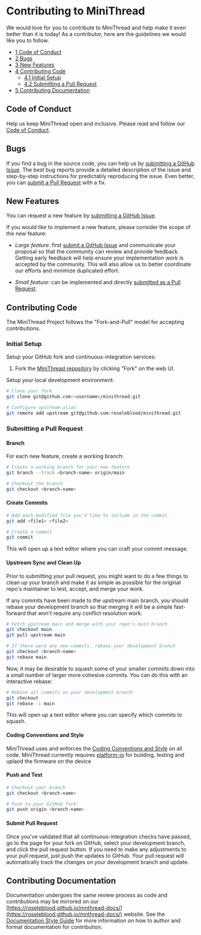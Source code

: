 # Contributing to MiniThread

We would love for you to contribute to MiniThread and help make it even better than it is today! As a contributor, here are the guidelines we would like you to follow.

- [1 Code of Conduct](#code-of-conduct)
- [2 Bugs](#bugs)
- [3 New Features](#new-features)
- [4 Contributing Code](#contributing-code)
  - [4.1 Initial Setup](#initial-setup)
  - [4.2 Submitting a Pull Request](#submitting-a-pull-request)
- [5 Contributing Documentation](#contributing-documentation)

## Code of Conduct

Help us keep MiniThread open and inclusive. Please read and follow our [Code of Conduct](CODE_OF_CONDUCT.md).

## Bugs

If you find a bug in the source code, you can help us by [submitting a GitHub Issue](https://github.com/RoseLeBlood/MiniThread/issues/new). The best bug reports provide a detailed description of the issue and step-by-step instructions for predictably reproducing the issue. Even better, you can [submit a Pull Request](#submitting-a-pull-request) with a fix.

## New Features

You can request a new feature by [submitting a GitHub Issue](https://github.com/RoseLeBlood/MiniThread/issues/new).

If you would like to implement a new feature, please consider the scope of the new feature:

- _Large feature_: first [submit a GitHub Issue](https://github.com/RoseLeBlood/MiniThread/issues/new) and communicate your proposal so that the community can review and provide feedback. Getting early feedback will help ensure your implementation work is accepted by the community. This will also allow us to better coordinate our efforts and minimize duplicated effort.

- _Small feature_: can be implemented and directly [submitted as a Pull Request](#submitting-a-pull-request).

## Contributing Code

The MiniThread Project follows the "Fork-and-Pull" model for accepting contributions.

### Initial Setup

Setup your GitHub fork and continuous-integration services:

1. Fork the [MiniThread repository](https://github.com/RoseLeBlood/MiniThread/) by clicking "Fork" on the web UI.

Setup your local development environment:

```bash
# Clone your fork
git clone git@github.com:<username>/minithread.git

# Configure upstream alias
git remote add upstream git@github.com:roseleblood/minithread.git
```

### Submitting a Pull Request

#### Branch

For each new feature, create a working branch:

```bash
# Create a working branch for your new feature
git branch --track <branch-name> origin/main

# Checkout the branch
git checkout <branch-name>
```

#### Create Commits

```bash
# Add each modified file you'd like to include in the commit
git add <file1> <file2>

# Create a commit
git commit
```

This will open up a text editor where you can craft your commit message.

#### Upstream Sync and Clean Up

Prior to submitting your pull request, you might want to do a few things to clean up your branch and make it as simple as possible for the original repo's maintainer to test, accept, and merge your work.

If any commits have been made to the upstream main branch, you should rebase your development branch so that merging it will be a simple fast-forward that won't require any conflict resolution work.

```bash
# Fetch upstream main and merge with your repo's main branch
git checkout main
git pull upstream main

# If there were any new commits, rebase your development branch
git checkout <branch-name>
git rebase main
```

Now, it may be desirable to squash some of your smaller commits down into a small number of larger more cohesive commits. You can do this with an interactive rebase:

```bash
# Rebase all commits on your development branch
git checkout
git rebase -i main
```

This will open up a text editor where you can specify which commits to squash.

#### Coding Conventions and Style

MiniThread uses and enforces the [Coding Conventions and Style](STYLE_GUIDE.md) on all code.
MiniThread currently requires [platform-io](https://platform.io/) for building, testing and uplaod the firmware on the device

#### Push and Test

```bash
# Checkout your branch
git checkout <branch-name>

# Push to your GitHub fork:
git push origin <branch-name>
```

#### Submit Pull Request

Once you've validated that all continuous-integration checks have passed, go to the page for your fork on GitHub, select your development branch, and click the pull request button. If you need to make any adjustments to your pull request, just push the updates to GitHub. Your pull request will automatically track the changes on your development branch and update.

## Contributing Documentation

Documentation undergoes the same review process as code and contributions may be mirrored on our [https://roseleblood.github.io/mnthread-docs/](https://roseleblood.github.io/mnthread-docs/) website. See the [Documentation Style Guide](/doc/STYLE_GUIDE.md) for more information on how to author and format documentation for contribution.
